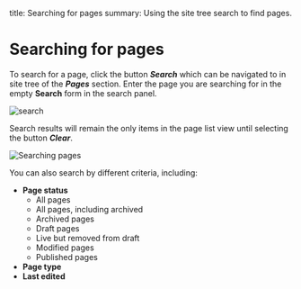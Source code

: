 title: Searching for pages
summary: Using the site tree search to find pages.

# Searching for pages

To search for a page, click the button ***Search*** which can be navigated to in site tree of the ***Pages*** section. Enter the page you are searching for in the empty **Search** form in the search panel.

![search](/_images/search.png)

Search results will remain the only items in the page list view until selecting the button ***Clear***.

![Searching pages](/_images/searching-pages.png)

You can also search by different criteria, including:
* **Page status**
  * All pages
  * All pages, including archived
  * Archived pages
  * Draft pages
  * Live but removed from draft
  * Modified pages
  * Published pages
* **Page type**
* **Last edited**
